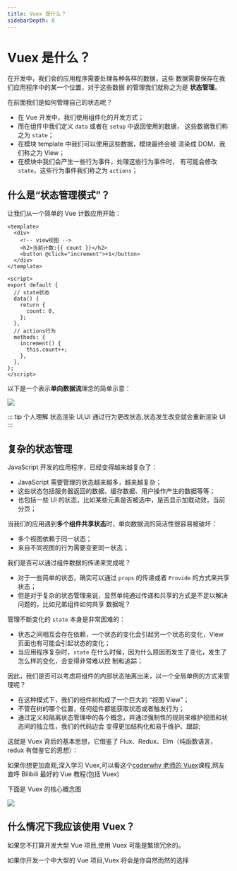 ```yaml
---
title: Vuex 是什么？
sidebarDepth: 0
---
```


# Vuex 是什么？

在开发中，我们会的应用程序需要处理各种各样的数据，这些
数据需要保存在我们应用程序中的某一个位置，对于这些数据
的管理我们就称之为是 **状态管理**。

在前面我们是如何管理自己的状态呢？

- 在 Vue 开发中，我们使用组件化的开发方式；
- 而在组件中我们定义 `data` 或者在 `setup` 中返回使用的数据，
  这些数据我们称之为 `state`；
- 在模块 template 中我们可以使用这些数据，模块最终会被
  渲染成 DOM，我们称之为 View；
- 在模块中我们会产生一些行为事件，处理这些行为事件时，
  有可能会修改 `state`，这些行为事件我们称之为 `actions`；

## 什么是“状态管理模式”？

让我们从一个简单的 Vue 计数应用开始：

```vue
<template>
  <div>
    <!-- view视图 -->
    <h2>当前计数:{{ count }}</h2>
    <button @click="increment">+1</button>
  </div>
</template>

<script>
export default {
  // state状态
  data() {
    return {
      count: 0,
    };
  },
  // actions行为
  methods: {
    increment() {
      this.count++;
    },
  },
};
</script>
```

以下是一个表示**单向数据流**理念的简单示意：

![](https://next.vuex.vuejs.org/flow.png)

::: tip 个人理解
状态渲染 UI,UI 通过行为更改状态,状态发生改变就会重新渲染 UI
:::

## 复杂的状态管理

JavaScript 开发的应用程序，已经变得越来越复杂了：

- JavaScript 需要管理的状态越来越多，越来越复杂；
- 这些状态包括服务器返回的数据、缓存数据、用户操作产生的数据等等；
- 也包括一些 UI 的状态，比如某些元素是否被选中，是否显示加载动效，当前分页；

当我们的应用遇到**多个组件共享状态**时，单向数据流的简洁性很容易被破坏：

- 多个视图依赖于同一状态；
- 来自不同视图的行为需要变更同一状态；

我们是否可以通过组件数据的传递来完成呢？

- 对于一些简单的状态，确实可以通过 `props` 的传递或者 `Provide` 的方式来共享状态；
- 但是对于复杂的状态管理来说，显然单纯通过传递和共享的方式是不足以解决问题的，比如兄弟组件如何共享
  数据呢？

管理不断变化的 `state` 本身是非常困难的：

- 状态之间相互会存在依赖，一个状态的变化会引起另一个状态的变化，View 页面也有可能会引起状态的变化；
- 当应用程序复杂时，`state` 在什么时候，因为什么原因而发生了变化，发生了怎么样的变化，会变得非常难以控
  制和追踪；

因此，我们是否可以考虑将组件的内部状态抽离出来，以一个全局单例的方式来管理呢？

- 在这种模式下，我们的组件树构成了一个巨大的 “视图 View”；
- 不管在树的哪个位置，任何组件都能获取状态或者触发行为；
- 通过定义和隔离状态管理中的各个概念，并通过强制性的规则来维护视图和状态间的独立性，我们的代码边会
  变得更加结构化和易于维护、跟踪;

这就是 Vuex 背后的基本思想，它借鉴了 Flux、Redux、Elm（纯函数语言，redux 有借鉴它的思想）：

如果你想更加直观,深入学习 Vuex,可以看这个[coderwhy 老师的 Vuex](https://www.bilibili.com/video/BV15741177Eh?p=130)课程,网友直呼 Bilibili 最好的 Vue 教程(包括 Vuex)

下面是 Vuex 的核心概念图

![](https://vuex.vuejs.org/vuex.png)

## 什么情况下我应该使用 Vuex？

如果您不打算开发大型 Vue 项目,使用 Vuex 可能是繁琐冗余的。

如果你开发一个中大型的 Vue 项目,Vuex 将会是你自然而然的选择

